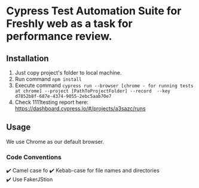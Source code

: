 # Cypress Test Automation Suite for Freshly web as a task for performance review.

## Installation
1) Just copy project's folder to local machine.
2) Run command ````npm install```` 
4) Execute command ````cypress run --browser [chrome - for running tests at chrome] --project [PathToProjectFolder] --record  --key d7852b8f-687e-4374-9055-2ebc5aab70e7````
5) Check 1111testing report here: https://dashboard.cypress.io/#/projects/a3sazc/runs


## Usage

We use Chrome as our default browser.



### Code Conventions
:heavy_check_mark: Camel case fo
:heavy_check_mark: Kebab-case for file names and directories </br>
:heavy_check_mark: Use FakerJStion </br>

